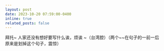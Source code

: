 ```yaml
---
layout: post
date: 2023-10-20 07:59:00-0400
inline: true
related_posts: false
---
```


拜托~ 人家还没有想好要写什么诶，烦诶 ~（台湾腔）（两个~~在句子的一前一后原来是划掉这个句子，震惊）
